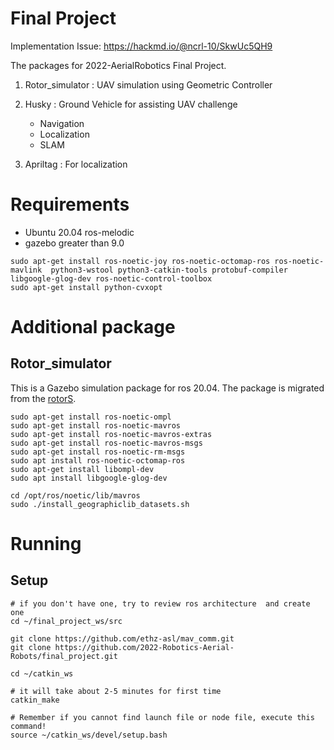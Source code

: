 # Final Project

Implementation Issue:
https://hackmd.io/@ncrl-10/SkwUc5QH9

The packages for 2022-AerialRobotics Final Project.

1. Rotor_simulator : UAV simulation using Geometric Controller

2. Husky : Ground Vehicle for assisting UAV challenge
    - Navigation
    - Localization
    - SLAM

3. Apriltag : For localization



# Requirements
* Ubuntu 20.04 ros-melodic
* gazebo greater than 9.0

```
sudo apt-get install ros-noetic-joy ros-noetic-octomap-ros ros-noetic-mavlink  python3-wstool python3-catkin-tools protobuf-compiler libgoogle-glog-dev ros-noetic-control-toolbox
sudo apt-get install python-cvxopt
```
# Additional package

## Rotor_simulator
This is a Gazebo simulation package for ros 20.04. The package is migrated from the [rotorS](https://github.com/ethz-asl/rotors_simulator).
```
sudo apt-get install ros-noetic-ompl
sudo apt-get install ros-noetic-mavros
sudo apt-get install ros-noetic-mavros-extras 
sudo apt-get install ros-noetic-mavros-msgs
sudo apt-get install ros-noetic-rm-msgs
sudo apt install ros-noetic-octomap-ros
sudo apt-get install libompl-dev
sudo apt install libgoogle-glog-dev 

cd /opt/ros/noetic/lib/mavros
sudo ./install_geographiclib_datasets.sh
```

# Running

## Setup
```
# if you don't have one, try to review ros architecture  and create one
cd ~/final_project_ws/src

git clone https://github.com/ethz-asl/mav_comm.git
git clone https://github.com/2022-Robotics-Aerial-Robots/final_project.git

cd ~/catkin_ws

# it will take about 2-5 minutes for first time
catkin_make

# Remember if you cannot find launch file or node file, execute this command! 
source ~/catkin_ws/devel/setup.bash

